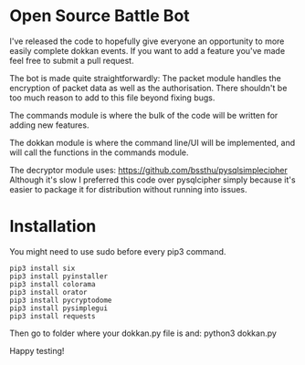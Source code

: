 # Open Source Battle Bot
I've released the code to hopefully give everyone an opportunity to more easily complete dokkan events.
If you want to add a feature you've made feel free to submit a pull request.

The bot is made quite straightforwardly:
The packet module handles the encryption of packet data as well as the authorisation.
There shouldn't be too much reason to add to this file beyond fixing bugs.
  
The commands module is where the bulk of the code will be written for adding new features.

The dokkan module is where the command line/UI will be implemented, and will call the functions in the commands module.

The decryptor module uses: https://github.com/bssthu/pysqlsimplecipher
Although it's slow I preferred this code over pysqlcipher simply because it's easier to package it for distribution without running into issues.

# Installation

You might need to use sudo before every pip3 command.

```
pip3 install six
pip3 install pyinstaller
pip3 install colorama
pip3 install orator
pip3 install pycryptodome
pip3 install pysimplegui 
pip3 install requests
```

Then go to folder where your dokkan.py file is and: python3 dokkan.py

Happy testing!